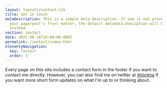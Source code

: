 ```yaml
---
layout: layouts/contact.njk
title: Get in touch
metaDescription: This is a sample meta description. If one is not present in
  your page/post's front matter, the default metadata.desciption will be used
  instead.
section: contact
date: 2021-06-16T16:00:00.000Z
permalink: /contact/index.html
eleventyNavigation:
  key: Contact
  order: 3
---
```

[](https://twitter.com/torkna)Every page on this site includes a contact form in the footer if you want to contact me directly. However, you can also find me on twitter at [@torkna](https://twitter.com/torkna) if you want more short form updates on what I'm up to or thinking about.